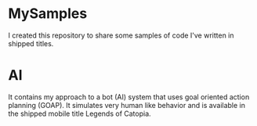 # MySamples
I created this repository to share some samples of code I've written in shipped titles.
# AI
It contains my approach to a bot (AI) system that uses goal oriented action planning (GOAP). It simulates very human like behavior and is available in the shipped mobile title Legends of Catopia.
